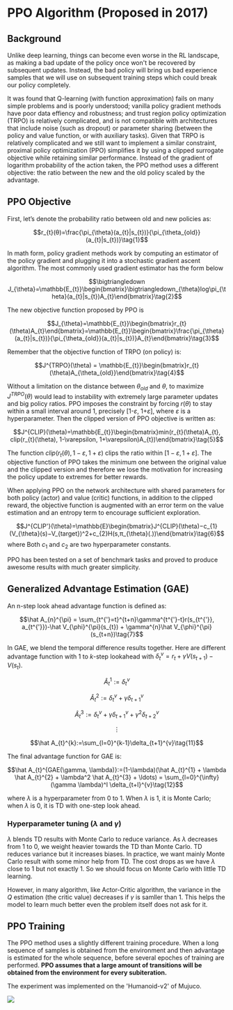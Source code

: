 # PPO Algorithm (Proposed in 2017)

## Background

Unlike deep learning, things can become even worse in the RL landscape, as making a bad update of the policy once won't be recovered by subsequent updates. Instead, the bad policy will bring us bad experience samples that we will use on subsequent training steps which could break our policy completely.

It was found that Q-learning (with function approximation) fails on many simple problems and is poorly understood; vanilla policy gradient methods have poor data effiency and robustness; and trust region policy optimization (TRPO) is relatively complicated, and is not compatible with architectures that include noise (such as dropout) or parameter sharing (between the policy and value function, or with auxiliary tasks). Given that TRPO is relatively complicated and we still want to implement a similar constraint, proximal policy optimization (PPO) simplifies it by using a clipped surrogate objective while retaining similar performance. Instead of the gradient of logarithm probability of the action taken, the PPO method uses a different objective: the ratio between the new and the old policy scaled by the advantage.

## PPO Objective

First, let’s denote the probability ratio between old and new policies as:

$$r_{t}(θ)=\frac{\pi_{\theta}(a_{t}|s_{t})}{\pi_{\theta_{old}}(a_{t}|s_{t})}\tag{1}$$

In math form, policy gradient methods work by computing an estimator of the policy gradient and plugging it into a stochastic gradient ascent algorithm. The most commonly used gradient estimator has the form below

$$\bigtriangledown J_{\theta}=\mathbb{E_{t}}\begin{bmatrix}\bigtriangledown_{\theta}log\pi_{\theta}(a_{t}|s_{t})A_{t}\end{bmatrix}\tag{2}$$

The new objective function proposed by PPO is 

$$J_{\theta}=\mathbb{E_{t}}\begin{bmatrix}r_{t}(\theta)A_{t}\end{bmatrix}=\mathbb{E_{t}}\begin{bmatrix}\frac{\pi_{\theta}(a_{t}|s_{t})}{\pi_{\theta_{old}}(a_{t}|s_{t})}A_{t}\end{bmatrix}\tag{3}$$

Remember that the objective function of TRPO (on policy) is:

$$J^{TRPO}(\theta) = \mathbb{E_{t}}\begin{bmatrix}r_{t}(\theta)A_{\theta_{old}}\end{bmatrix}\tag{4}$$

Without a limitation on the distance between $\theta_{old}$ and $\theta$, to maximize $J^{TRPO}(\theta)$ would lead to instability with extremely large parameter updates and big policy ratios. PPO imposes the constraint by forcing $r(\theta)$ to stay within a small interval around 1, precisely [1-$\varepsilon$, 1+$\varepsilon$], where $\varepsilon$ is a hyperparameter. Then the clipped version of PPO objective is written as: 

$$J^{CLIP}(\theta)=\mathbb{E_{t}}\begin{bmatrix}min(r_{t}(\theta)A_{t}, clip(r_{t}(\theta), 1-\varepsilon, 1+\varepsilon)A_{t})\end{bmatrix}\tag{5}$$

The function $clip(r_{t}(\theta), 1-\varepsilon, 1+\varepsilon)$ clips the ratio within $[1-\varepsilon, 1+\varepsilon]$. The objective function of PPO takes the minimum one between the original value and the clipped version and therefore we lose the motivation for increasing the policy update to extremes for better rewards.

When applying PPO on the network architecture with shared parameters for both policy (actor) and value (critic) functions, in addition to the clipped reward, the objective function is augmented with an error term on the value estimation and an entropy term to encourage sufficient exploration.

$$J^{CLIP'}(\theta)=\mathbb{E}\begin{bmatrix}J^{CLIP}(\theta)−c_{1}(V_{\theta}(s)−V_{target})^2+c_{2}H(s,π_{\theta}(.))\end{bmatrix}\tag{6}$$
where Both $c_{1}$ and $c_{2}$ are two hyperparameter constants.

PPO has been tested on a set of benchmark tasks and proved to produce awesome results with much greater simplicity.

## Generalized Advantage Estimation (GAE)

An n-step look ahead advantage function is defined as:

$$\hat A_{n}^{\pi} = \sum_{t^{'}=t}^{t+n}\gamma^{t^{'}-t}r(s_{t^{'}}, a_{t^{'}})-\hat V_{\phi}^{\pi}(s_{t}) + \gamma^{n}\hat V_{\phi}^{\pi}(s_{t+n})\tag{7}$$

In GAE, we blend the temporal difference results together. Here are different advantage function with 1 to $k$-step lookahead with $\delta_{t}^{v}=r_{t} + \gamma V(s_{t+1}) - V(s_{t})$.

$$\hat A_{t}^{1}:=\delta_{t}^{v}\tag{8}$$

$$\hat A_{t}^{2}:=\delta_{t}^{v} + \gamma \delta_{t+1}^{v}\tag{9}$$

$$\hat A_{t}^{3}:=\delta_{t}^{v} + \gamma \delta_{t+1}^{v} + \gamma^2 \delta_{t+2}^{v}\tag{10}$$

$$\vdots$$

$$\hat A_{t}^{k}:=\sum_{l=0}^{k-1}\delta_{t+1}^{v}\tag{11}$$

The final advantage function for GAE is:

$$\hat A_{t}^{GAE(\gamma, \lambda)}:=(1-\lambda)(\hat A_{t}^{1} + \lambda \hat A_{t}^{2} + \lambda^2 \hat A_{t}^{3} + \ldots) =   \sum_{l=0}^{\infty}(\gamma \lambda)^l \delta_{t+l}^{v}\tag{12}$$

where $\lambda$ is a hyperparameter from 0 to 1. When $\lambda$ is 1, it is Monte Carlo; when $\lambda$ is 0, it is TD with one-step look ahead.

### Hyperparameter tuning ($\lambda$ and $\gamma$)

$\lambda$ blends TD results with Monte Carlo to reduce variance. As $\lambda$ decreases from 1 to 0, we weight heavier towards the TD than Monte Carlo. TD reduces variance but it increases biases. In practice, we want mainly Monte Carlo result with some minor help from TD. The cost drops as we have $\lambda$ close to 1 but not exactly 1. So we should focus on Monte Carlo with little TD learning.

However, in many algorithm, like Actor-Critic algorithm, the variance in the $Q$ estimation (the critic value) decreases if $\gamma$ is samller than 1. This helps the model to learn much better even the problem itself does not ask for it.

## PPO Training

The PPO method uses a slightly different training procedure. When a long sequence of samples is obtained from the environment and then advantage is estimated for the whole sequence, before several epoches of training are performed. **PPO assumes that a large amount of transitions will be obtained from the environment for every subiteration.**

The experiment was implemented on the 'Humanoid-v2' of Mujuco.

![](https://github.com/colin-zgf/RL-Algorithms/blob/master/images/PPO_result/ppo.gif)
